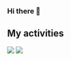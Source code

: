 ### Hi there 👋
## My activities
<img src="https://github-readme-stats.vercel.app/api?username=Sobhan-asadi&show_icons=true&theme=ambient_gradient"/>

<img src="https://github-readme-stats.vercel.app/api/top-langs/?username=Sobhan-asadi&hide_progress=true"/>

